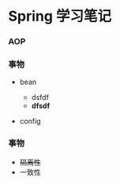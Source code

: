 # Spring 学习笔记

### AOP
    
### 事物

* bean

    * dsfdf
    * **dfsdf**
* config

### 事物

- ~~隔离性~~
- 一致性


